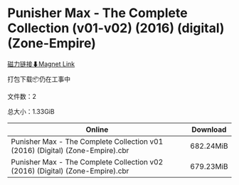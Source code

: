 # Punisher Max - The Complete Collection (v01-v02) (2016) (digital) (Zone-Empire)

[磁力链接⬇Magnet Link](magnet:?xt=urn:btih:9353360c34a7e76f576ebe8f6f01908e50574650&dn=Punisher%20Max%20-%20The%20Complete%20Collection%20%28v01-v02%29%20%282016%29%20%28digital%29%20%28Zone-Empire%29)

打包下载📦仍在工事中

文件数：2

总大小：1.33GiB

Online | Download
--- | ---
Punisher Max - The Complete Collection v01 (2016) (Digital) (Zone-Empire).cbr | 682.24MiB
Punisher Max - The Complete Collection v02 (2016) (Digital) (Zone-Empire).cbr | 679.23MiB